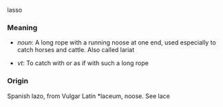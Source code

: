 lasso
### Meaning
+ _noun_: A long rope with a running noose at one end, used especially to catch horses and cattle. Also called lariat

+ _vt_: To catch with or as if with such a long rope

### Origin

Spanish lazo, from Vulgar Latin *laceum, noose. See lace
